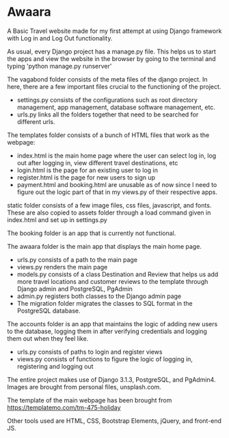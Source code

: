 # Awaara
A Basic Travel website made for my first attempt at using Django framework with Log in and Log Out functionality.

As usual, every Django project has a manage.py file. This helps us to start the apps and view the website in the browser by going to the terminal and typing 'python manage.py runserver'

The vagabond folder consists of the meta files of the django project. In here, there are a few important files crucial to the functioning of the project.
- settings.py consists of the configurations such as root directory management, app management, database software management, etc.
- urls.py links all the folders together that need to be searched for different urls.

The templates folder consists of a bunch of HTML files that work as the webpage:
- index.html is the main home page where the user can select log in, log out after logging in, view different travel destinations, etc
- login.html is the page for an existing user to log in
- register.html is the page for new users to sign up
- payment.html and booking.html are unusable as of now since I need to figure out the logic part of that in my views.py of their respective apps.

static folder consists of a few image files, css files, javascript, and fonts. These are also copied to assets folder through a load command given in index.html and set up in settings.py

The booking folder is an app that is currently not functional.

The awaara folder is the main app that displays the main home page.
- urls.py consists of a path to the main page
- views.py renders the main page
- models.py consists of a class Destination and Review that helps us add more travel locations and customer reviews to the template through Django admin and PostgreSQL, PgAdmin
- admin.py registers both classes to the Django admin page
- The migration folder migrates the classes to SQL format in the PostgreSQL database.

The accounts folder is an app that maintains the logic of adding new users to the database, logging them in after verifying credentials and logging them out when they feel like.
- urls.py consists of paths to login and register views
- views.py consists of functions to figure the logic of logging in, registering and logging out

The entire project makes use of Django 3.1.3, PostgreSQL, and PgAdmin4. 
Images are brought from personal files, unsplash.com.

The template of the main webpage has been brought from https://templatemo.com/tm-475-holiday

Other tools used are HTML, CSS, Bootstrap Elements, jQuery, and front-end JS.
